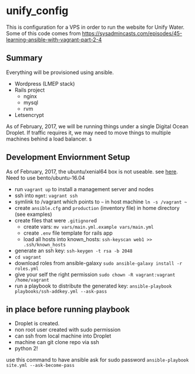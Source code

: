 # unify_config
This is configuration for a VPS in order to run the website for Unify Water.
Some of this code comes from https://sysadmincasts.com/episodes/45-learning-ansible-with-vagrant-part-2-4


## Summary

 Everything will be provisioned using ansible.

 - Wordpress (LMEP stack)
 - Rails project
    - nginx
    - mysql
    - rvm
 - Letsencrypt

As of February, 2017, we will be running things under a single Digital Ocean Droplet. If traffic requires it, we may need to move things to multiple machines behind a load balancer.
s

## Development Enviornment Setup

As of February, 2017, the ubuntu/xenial64 box is not useable. see [here](https://bugs.launchpad.net/cloud-images/+bug/1569237). Need to use bento/ubuntu-16.04

 - run `vagrant up` to install a management server and nodes
 - ssh into `mgmt`: `vagrant ssh`
 - symlink to /vagrant which points to `~` in host machine `ln -s /vagrant ~`
 - create `ansible.cfg` and `production` (inventory file) in home directory (see examples)
 - create files that were `.gitignore`d
    - create vars: `mv vars/main.yml.example vars/main.yml`
    - create `.env` file template for rails app
   - load all hosts into known_hosts: `ssh-keyscan web1 >> .ssh/known_hosts`
 - generate an ssh key: `ssh-keygen -t rsa -b 2048`
 - `cd vagrant`
 - download roles from ansible-galaxy `sudo ansible-galaxy install -r roles.yml`
 - give your self the right permission `sudo chown -R vagrant:vagrant /home/vagrant`
 - run a playbook to distribute the generated key: `ansible-playbook playbooks/ssh-addkey.yml --ask-pass`

## in place before running playbook

 - Droplet is created.
 - non root user created with sudo permission
 - can ssh from local machine into Droplet
 - machine can git clone repo via ssh
 - python 2!

use this command to have ansible ask for sudo password `ansible-playbook site.yml --ask-become-pass`
